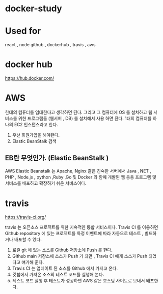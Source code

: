 # docker-study

# Used for
react , node
github , dockerhub , travis , aws

# docker hub
https://hub.docker.com/

# AWS

한대의 컴퓨터를 임대한다고 생각하면 된다.
그리고 그 컴퓨터에 OS 를 설치하고 웹 서비스를 위한 프로그램들 (웹서버 , DB) 를
설치해서 사용 하면 된다.
1대의 컴퓨터를 하나의 EC2 인스턴스라고 한다.

1. 우선 회원가입을 해야한다.
2. Elastic BeanStalk 검색

## EB란 무엇인가. (Elastic BeanStalk )
AWS Elastic Beanstalk 는 Apache, Nginx 같은 친숙한 서버에서 Java , NET , PHP , Node.js , python ,Ruby ,Go 및 Docker 와 함께 개발된 웹 응용 프로그램 및 서비스를 배포하고 확장하기 쉬운 서비스이다.


# travis
https://travis-ci.org/

travis 는 오픈소스 프로젝트를 위한 지속적인 통합 서비스이다.
Travis CI 를 이용하면 Github repository 에 있는 프로젝트를 
특정 이벤트에 따라 자동으로 테스트 , 빌드하거나 배포할 수 있다. 

1. 로컬 git 에 있는 소스를 Github 저장소에 Push 를 한다.
2. Github main 저장소에 소스가 Push 가 되면 , 
Travis CI 에게 소스가 Push 되었다고 얘기해 준다.
3. Travis CI 는 업데이트 된 소스를 Github 에서 가지고 온다.
4. 깃헙에서 가져온 소스의 테스트 코드를 실행해 본다.
5. 테스트 코드 실행 후 테스트가 성공하면 AWS 같은 호스팅 사이트로 보내서 배포한다.
